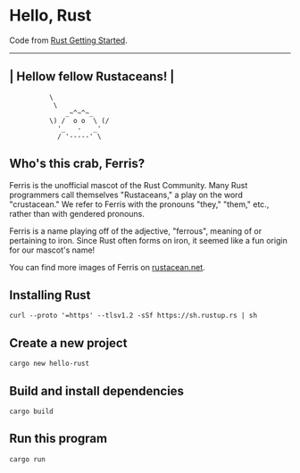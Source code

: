 # Hello, Rust 

Code from [Rust Getting Started](https://www.rust-lang.org/learn/get-started).

-----------------------------
| Hellow fellow Rustaceans! |
-----------------------------
              \
               \
                  _~^~^~_
              \) /  o o  \ (/
                '_   -   _'
                / '-----' \


## Who's this crab, Ferris?

Ferris is the unofficial mascot of the Rust Community. Many Rust programmers call themselves "Rustaceans," a play on the word "crustacean." We refer to Ferris with the pronouns "they," "them," etc., rather than with gendered pronouns.

Ferris is a name playing off of the adjective, "ferrous", meaning of or pertaining to iron. Since Rust often forms on iron, it seemed like a fun origin for our mascot's name!

You can find more images of Ferris on [rustacean.net](https://rustacean.net/).

## Installing Rust
```
curl --proto '=https' --tlsv1.2 -sSf https://sh.rustup.rs | sh
```

## Create a new project
```
cargo new hello-rust
```

## Build and install dependencies
```
cargo build
```

## Run this program
```
cargo run
```

